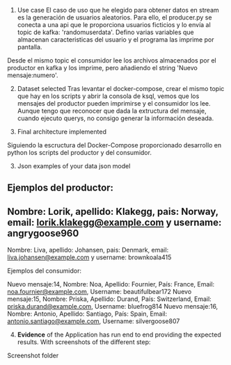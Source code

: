 
1. Use case
El caso de uso que he elegido para obtener datos en stream es la generación de usuarios aleatorios.
Para ello, el producer.py se conecta a una api que le proporciona usuarios ficticios y lo envía al topic de kafka: 'randomuserdata'. Defino varias variables que almacenan caracteristicas del usuario y el programa las imprime por pantalla.

Desde el mismo topic el consumidor lee los archivos almacenados por el productor en kafka y los imprime, pero añadiendo el string 'Nuevo mensaje:numero'.

2. Dataset selected 
Tras levantar el docker-compose, crear el mismo topic que hay en los scripts y abrir la consola de ksql, vemos que los mensajes del productor pueden imprimirse y el consumidor los lee. Aunque tengo que reconocer que dada la extructura del mensaje, cuando ejecuto querys, no consigo generar la información deseada.

2. Final architecture implemented 

Siguiendo la escructura del Docker-Compose proporcionado desarrollo en python los scripts del productor y del consumidor.

3. Json examples of your data json model 

Ejemplos del productor:
---------------------
 Nombre: Lorik, apellido: Klakegg, pais: Norway, email: lorik.klakegg@example.com y username: angrygoose960
---------------------
 Nombre: Liva, apellido: Johansen, pais: Denmark, email: liva.johansen@example.com y username: brownkoala415

 Ejemplos del consumidor:

Nuevo mensaje:14, Nombre: Noa, Apellido: Fournier, País: France, Email: noa.fournier@example.com, Username: beautifulbear172
Nuevo mensaje:15, Nombre: Priska, Apellido: Durand, País: Switzerland, Email: priska.durand@example.com, Username: bluefrog814
Nuevo mensaje:16, Nombre: Antonio, Apellido: Santiago, País: Spain, Email: antonio.santiago@example.com, Username: silvergoose807


4. **Evidence** of the Application has run end to end providing the expected results. With screenshots of the different step:

Screenshot folder

